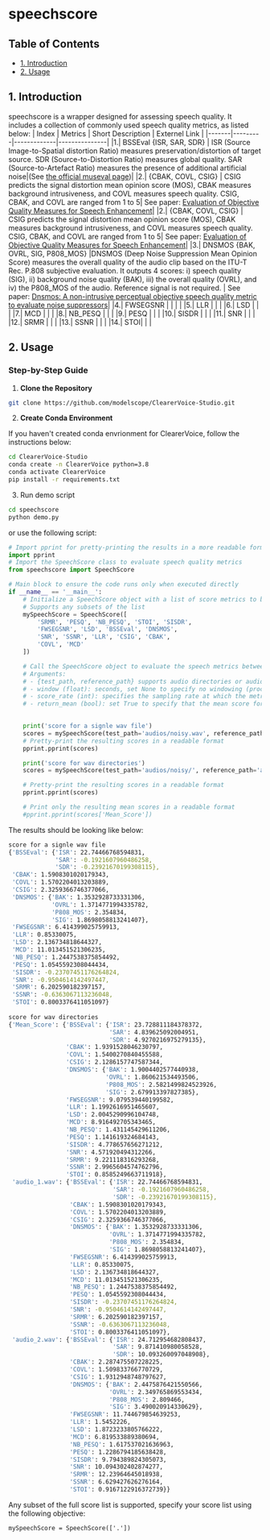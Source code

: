 # speechscore

## Table of Contents

- [1. Introduction](#1-introduction)
- [2. Usage](#2-usage)

## 1. Introduction

speechscore is a wrapper designed for assessing speech quality. It includes a collection of commonly used speech quality metrics, as listed below:
| Index | Metrics | Short Description | Externel Link |
|-------|---------|-------------|---------------|
|1.| BSSEval {ISR, SAR, SDR} | ISR (Source Image-to-Spatial distortion Ratio) measures preservation/distortion of target source. SDR (Source-to-Distortion Ratio) measures global quality. SAR (Source-to-Artefact Ratio) measures the presence of additional artificial noise|(See <a href="https://github.com/sigsep/sigsep-mus-eval">the official museval page</a>)|
|2.| {CBAK, COVL, CSIG} | CSIG predicts the signal distortion mean opinion score (MOS), CBAK measures background intrusiveness, and COVL measures speech quality. CSIG, CBAK, and COVL are ranged from 1 to 5| See paper: <a href="https://ecs.utdallas.edu/loizou/speech/obj_paper_jan08.pdf">Evaluation of Objective Quality Measures for Speech Enhancement</a>|
|2.| {CBAK, COVL, CSIG} | CSIG predicts the signal distortion mean opinion score (MOS), CBAK measures background intrusiveness, and COVL measures speech quality. CSIG, CBAK, and COVL are ranged from 1 to 5| See paper: <a href="https://ecs.utdallas.edu/loizou/speech/obj_paper_jan08.pdf">Evaluation of Objective Quality Measures for Speech Enhancement</a>|
|3.| DNSMOS {BAK, OVRL, SIG, P808_MOS} |DNSMOS (Deep Noise Suppression Mean Opinion Score) measures the overall quality of the audio clip based on the ITU-T Rec. P.808 subjective evaluation. It outputs 4 scores: i) speech quality (SIG), ii) background noise quality (BAK), iii) the overall quality (OVRL), and iv) the P808_MOS of the audio.  Reference signal is not required. | See paper: <a href="https://arxiv.org/pdf/2010.15258.pdf">Dnsmos: A non-intrusive perceptual objective speech quality metric to evaluate noise suppressors</a>|
|4.| FWSEGSNR | | | |
|5.| LLR | | |
|6.| LSD | | |
|7.| MCD | | |
|8.| NB_PESQ | | |
|9.| PESQ | | |
|10.| SISDR | | |
|11.| SNR | | |
|12.| SRMR | | |
|13.| SSNR | | |
|14.| STOI| | |

## 2. Usage

### Step-by-Step Guide

1. **Clone the Repository**

``` sh
git clone https://github.com/modelscope/ClearerVoice-Studio.git
```

2. **Create Conda Environment**

If you haven't created conda envrionment for ClearerVoice, follow the instructions below:

``` sh
cd ClearerVoice-Studio
conda create -n ClearerVoice python=3.8
conda activate ClearerVoice
pip install -r requirements.txt
```

3. Run demo script

``` sh
cd speechscore
python demo.py
```
or use the following script:
``` python
# Import pprint for pretty-printing the results in a more readable format
import pprint
# Import the SpeechScore class to evaluate speech quality metrics
from speechscore import SpeechScore 

# Main block to ensure the code runs only when executed directly
if __name__ == '__main__':
    # Initialize a SpeechScore object with a list of score metrics to be evaluated
    # Supports any subsets of the list
    mySpeechScore = SpeechScore([
        'SRMR', 'PESQ', 'NB_PESQ', 'STOI', 'SISDR', 
        'FWSEGSNR', 'LSD', 'BSSEval', 'DNSMOS', 
        'SNR', 'SSNR', 'LLR', 'CSIG', 'CBAK', 
        'COVL', 'MCD'
    ])

    # Call the SpeechScore object to evaluate the speech metrics between 'noisy' and 'clean' audio
    # Arguments:
    # - {test_path, reference_path} supports audio directories or audio paths (.wav or .flac)
    # - window (float): seconds, set None to specify no windowing (process the full audio)
    # - score_rate (int): specifies the sampling rate at which the metrics should be computed
    # - return_mean (bool): set True to specify that the mean score for each metric should be returned

    
    print('score for a signle wav file')
    scores = mySpeechScore(test_path='audios/noisy.wav', reference_path='audios/clean.wav', window=None, score_rate=16000, return_mean=False)
    # Pretty-print the resulting scores in a readable format
    pprint.pprint(scores)

    print('score for wav directories')
    scores = mySpeechScore(test_path='audios/noisy/', reference_path='audios/clean/', window=None, score_rate=16000, return_mean=True)

    # Pretty-print the resulting scores in a readable format
    pprint.pprint(scores)

    # Print only the resulting mean scores in a readable format
    #pprint.pprint(scores['Mean_Score'])
```
The results should be looking like below:

```sh
score for a signle wav file
{'BSSEval': {'ISR': 22.74466768594831,
             'SAR': -0.1921607960486258,
             'SDR': -0.23921670199308115},
 'CBAK': 1.5908301020179343,
 'COVL': 1.5702204013203889,
 'CSIG': 2.3259366746377066,
 'DNSMOS': {'BAK': 1.3532928733331306,
            'OVRL': 1.3714771994335782,
            'P808_MOS': 2.354834,
            'SIG': 1.8698058813241407},
 'FWSEGSNR': 6.414399025759913,
 'LLR': 0.85330075,
 'LSD': 2.136734818644327,
 'MCD': 11.013451521306235,
 'NB_PESQ': 1.2447538375854492,
 'PESQ': 1.0545592308044434,
 'SISDR': -0.23707451176264824,
 'SNR': -0.9504614142497447,
 'SRMR': 6.202590182397157,
 'SSNR': -0.6363067113236048,
 'STOI': 0.8003376411051097}
 
score for wav directories
{'Mean_Score': {'BSSEval': {'ISR': 23.728811184378372,
                            'SAR': 4.839625092004951,
                            'SDR': 4.9270216975279135},
                'CBAK': 1.9391528046230797,
                'COVL': 1.5400270840455588,
                'CSIG': 2.1286157747587344,
                'DNSMOS': {'BAK': 1.9004402577440938,
                           'OVRL': 1.860621534493506,
                           'P808_MOS': 2.5821499824523926,
                           'SIG': 2.679913397827385},
                'FWSEGSNR': 9.079539440199582,
                'LLR': 1.1992616951465607,
                'LSD': 2.0045290996104748,
                'MCD': 8.916492705343465,
                'NB_PESQ': 1.431145429611206,
                'PESQ': 1.141619324684143,
                'SISDR': 4.778657656271212,
                'SNR': 4.571920494312266,
                'SRMR': 9.221118316293268,
                'SSNR': 2.9965604574762796,
                'STOI': 0.8585249663711918},
 'audio_1.wav': {'BSSEval': {'ISR': 22.74466768594831,
                             'SAR': -0.1921607960486258,
                             'SDR': -0.23921670199308115},
                 'CBAK': 1.5908301020179343,
                 'COVL': 1.5702204013203889,
                 'CSIG': 2.3259366746377066,
                 'DNSMOS': {'BAK': 1.3532928733331306,
                            'OVRL': 1.3714771994335782,
                            'P808_MOS': 2.354834,
                            'SIG': 1.8698058813241407},
                 'FWSEGSNR': 6.414399025759913,
                 'LLR': 0.85330075,
                 'LSD': 2.136734818644327,
                 'MCD': 11.013451521306235,
                 'NB_PESQ': 1.2447538375854492,
                 'PESQ': 1.0545592308044434,
                 'SISDR': -0.23707451176264824,
                 'SNR': -0.9504614142497447,
                 'SRMR': 6.202590182397157,
                 'SSNR': -0.6363067113236048,
                 'STOI': 0.8003376411051097},
 'audio_2.wav': {'BSSEval': {'ISR': 24.712954682808437,
                             'SAR': 9.871410980058528,
                             'SDR': 10.093260097048908},
                 'CBAK': 2.287475507228225,
                 'COVL': 1.509833766770729,
                 'CSIG': 1.9312948748797627,
                 'DNSMOS': {'BAK': 2.4475876421550566,
                            'OVRL': 2.349765869553434,
                            'P808_MOS': 2.809466,
                            'SIG': 3.490020914330629},
                 'FWSEGSNR': 11.744679854639253,
                 'LLR': 1.5452226,
                 'LSD': 1.8723233805766222,
                 'MCD': 6.819533889380694,
                 'NB_PESQ': 1.617537021636963,
                 'PESQ': 1.2286794185638428,
                 'SISDR': 9.794389824305073,
                 'SNR': 10.094302402874277,
                 'SRMR': 12.23964645018938,
                 'SSNR': 6.629427626276164,
                 'STOI': 0.9167122916372739}}
```
Any subset of the full score list is supported, specify your score list using the following objective:

```
mySpeechScore = SpeechScore(['.'])
```



